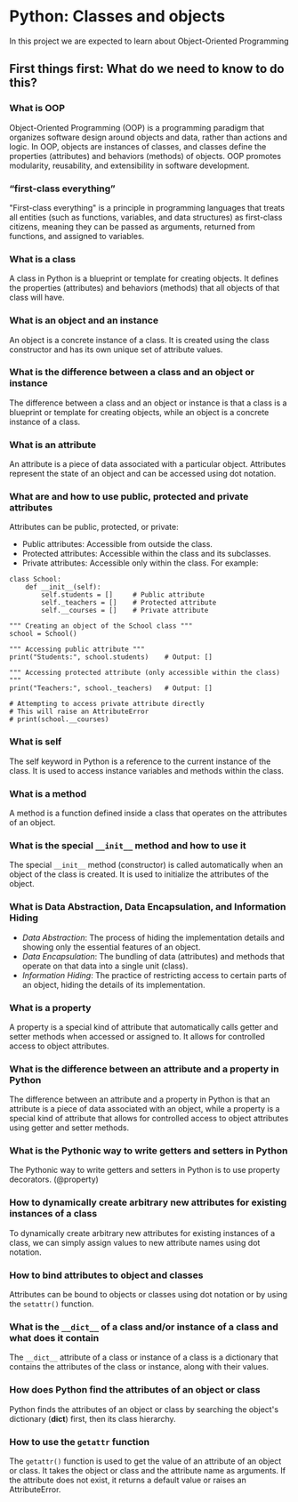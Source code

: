 # Python: Classes and objects
In this project we are expected to learn about Object-Oriented Programming

## First things first: What do we need to know to do this?
### What is OOP
Object-Oriented Programming (OOP) is a programming paradigm that organizes software design around objects and data, rather than actions and logic. In OOP, objects are instances of classes, and classes define the properties (attributes) and behaviors (methods) of objects. OOP promotes modularity, reusability, and extensibility in software development.
### “first-class everything”
"First-class everything" is a principle in programming languages that treats all entities (such as functions, variables, and data structures) as first-class citizens, meaning they can be passed as arguments, returned from functions, and assigned to variables.
### What is a class
A class in Python is a blueprint or template for creating objects. It defines the properties (attributes) and behaviors (methods) that all objects of that class will have.
### What is an object and an instance
An object is a concrete instance of a class. It is created using the class constructor and has its own unique set of attribute values.
### What is the difference between a class and an object or instance
The difference between a class and an object or instance is that a class is a blueprint or template for creating objects, while an object is a concrete instance of a class.
### What is an attribute
An attribute is a piece of data associated with a particular object. Attributes represent the state of an object and can be accessed using dot notation.
### What are and how to use public, protected and private attributes
Attributes can be public, protected, or private:
- Public attributes: Accessible from outside the class.
- Protected attributes: Accessible within the class and its subclasses.
- Private attributes: Accessible only within the class.
For example:
```
class School:
    def __init__(self):
        self.students = []     # Public attribute
        self._teachers = []    # Protected attribute
        self.__courses = []    # Private attribute

""" Creating an object of the School class """
school = School()

""" Accessing public attribute """
print("Students:", school.students)    # Output: []

""" Accessing protected attribute (only accessible within the class) """
print("Teachers:", school._teachers)   # Output: []

# Attempting to access private attribute directly
# This will raise an AttributeError
# print(school.__courses)
```
### What is self
The self keyword in Python is a reference to the current instance of the class. It is used to access instance variables and methods within the class.
### What is a method
A method is a function defined inside a class that operates on the attributes of an object.
### What is the special `__init__` method and how to use it
The special `__init__` method (constructor) is called automatically when an object of the class is created. It is used to initialize the attributes of the object.
### What is Data Abstraction, Data Encapsulation, and Information Hiding
- *Data Abstraction*: The process of hiding the implementation details and showing only the essential features of an object.
- *Data Encapsulation*: The bundling of data (attributes) and methods that operate on that data into a single unit (class).
- *Information Hiding*: The practice of restricting access to certain parts of an object, hiding the details of its implementation.
### What is a property
A property is a special kind of attribute that automatically calls getter and setter methods when accessed or assigned to. It allows for controlled access to object attributes.
### What is the difference between an attribute and a property in Python
The difference between an attribute and a property in Python is that an attribute is a piece of data associated with an object, while a property is a special kind of attribute that allows for controlled access to object attributes using getter and setter methods.
### What is the Pythonic way to write getters and setters in Python
The Pythonic way to write getters and setters in Python is to use property decorators. (@property)
### How to dynamically create arbitrary new attributes for existing instances of a class
To dynamically create arbitrary new attributes for existing instances of a class, we can simply assign values to new attribute names using dot notation.
### How to bind attributes to object and classes
Attributes can be bound to objects or classes using dot notation or by using the `setattr()` function.
### What is the `__dict__` of a class and/or instance of a class and what does it contain
The `__dict__` attribute of a class or instance of a class is a dictionary that contains the attributes of the class or instance, along with their values.
### How does Python find the attributes of an object or class
Python finds the attributes of an object or class by searching the object's dictionary (__dict__) first, then its class hierarchy.
### How to use the `getattr` function
The `getattr()` function is used to get the value of an attribute of an object or class. It takes the object or class and the attribute name as arguments. If the attribute does not exist, it returns a default value or raises an AttributeError.
